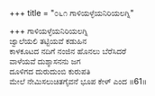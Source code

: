 +++
title = "೦೬೧ ಗಾಳಿಯಳ್ಳೆಯನಿರಿಯಲಗ್ನಿ"

+++
ಗಾಳಿಯಳ್ಳೆಯನಿರಿಯಲಗ್ನಿ  
ಜ್ವಾಲೆಯಲಿ ತಟ್ಟಿಯವೆ ಕಡುಹಿನ   
ಕಾಳಕೂಟದ ನದಿಗೆ ನಂಜಿನ ಹೊನಲು ಬೆರೆಸಿದರೆ  
ವಾಳೆಯವೆ ದುಶ್ಶಾಸನನು ಜಗ  
ದೂಳಿಗದ ದುರುದುಂಬಿ ಕುರುಪತಿ  
ಮೇಲೆ ನೇಮಿಸಲುಚಿತಗೈವನೆ ಭೂಪ ಕೇಳ್ ಎಂದ     ॥61॥